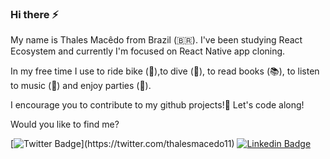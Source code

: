 ### Hi there ⚡

My name is Thales Macêdo from Brazil (🇧🇷). I've been studying React Ecosystem and currently I'm focused on React Native app cloning.

In my free time I use to ride bike (🚴),to dive (🤿), to read books (📚), to listen to music (🎵) and enjoy parties (🍺).

I encourage you to contribute to my github projects!🌱
Let's code along!

Would you like to find me?

[![Twitter Badge](https://img.shields.io/badge/-Twitter-1ca0f1?style=flat-square&labelColor=1ca0f1&logo=twitter&logoColor=white&link=https://twitter.com/felipefialho_)](https://twitter.com/thalesmacedo11)
[![Linkedin Badge](https://img.shields.io/badge/-LinkedIn-blue?style=flat-square&logo=Linkedin&logoColor=white&link=https://www.linkedin.com/in/thalesmacedo1)](https://www.linkedin.com/in/thalesmacedo1)

